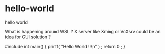 # hello-world
hello world


What is happening around WSL ?
X server like Xming or VcXsrv could be an idea for GUI solution ?

#include <stdio>
int main() {
printf( "Hello World !!\n" ) ;
return 0 ;
}
